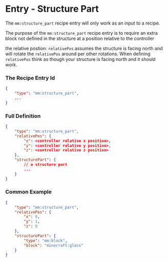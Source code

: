 # Entry - Structure Part

The `mm:structure_part` recipe entry will only work as an input to a recipe.

The purpose of the `mm:structure_part` recipe entry is to require an extra block not defined in the structure at a position relative to the controller

the relative postion: `relativePos` assumes the structure is facing north and will rotate the `relativePos` around per other rotations. When defining `relativePos` think as though your structure is facing north and it should work.

### The Recipe Entry Id
```json
{
    "type": "mm:structure_part",
    ...
}
```

### Full Definition
```json
{
    "type": "mm:structure_part",
    "relativePos": {
        "x": <controller relative x position>,
        "y": <controller relative y position>,
        "z": <controller relative z position>
    },
    "structurePart": {
        // a structure part
        ...
    }
}
```

### Common Example
```json
{
    "type": "mm:structure_part",
    "relativePos": {
        "x": 0,
        "y": 1,
        "z": 0
    },
    "structurePart": {
        "type": "mm:block",
        "block": "minecraft:glass"
    }
}
```


